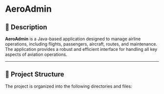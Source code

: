 # AeroAdmin

## 🌟 Description
**AeroAdmin** is a Java-based application designed to manage airline operations, including flights, passengers, aircraft, routes, and maintenance. The application provides a robust and efficient interface for handling all key aspects of aviation operations.

---

## 📂 Project Structure
The project is organized into the following directories and files:
